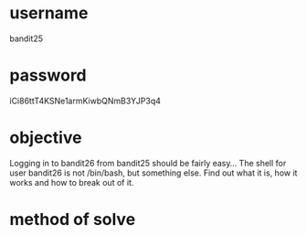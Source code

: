 # username
bandit25
# password
iCi86ttT4KSNe1armKiwbQNmB3YJP3q4
# objective
Logging in to bandit26 from bandit25 should be fairly easy… The shell for user bandit26 is not /bin/bash, but something else. Find out what it is, how it works and how to break out of it.
# method of solve
